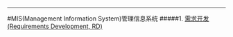 ***
#MIS(Management Information System)管理信息系统
#####1.	[需求开发(Requirements Development, RD)](MIS_xuqiu.md)
